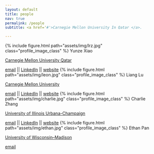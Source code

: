 ```yaml
---
layout: default
title: people
nav: true
permalink: /people
subtitle: <a href='#'>Carnegie Mellon University In Qatar </a>.

---
```


{% include figure.html path="assets/img/lrz.jpg" class="profile_image_class" %} Yunze Xiao

[Carnegie Mellon University Qatar](https://qatar.cmu.edu)

[email](mailto:yunzex@andrew.cmu.edu) || [LinkedIn](https://www.linkedin.com/in/yunze-xiao/) || [website](https://algoroxyolo.github.io)
{% include figure.html path="assets/img/leon.jpg" class="profile_image_class" %} Liang Lu

[Carnegie Mellon University](https://cmu.edu)

[email](mailto:lianglu@cs.cmu.edu) || [LinkedIn](https://www.linkedin.com/in/leonlianglu/) || [website](https://chaosarium.xyz/)
{% include figure.html path="assets/img/charlie.jpg" class="profile_image_class" %} Charlie Zhang

[University of Illinois Urbana-Champaign](https://illinois.edu/)

[email](mailto:weijia4@Illinois.edu) || [LinkedIn](https://www.linkedin.com/in/charlie-zhang-1953b0250/) || [website](https://charliedreemur.wordpress.com/)
{% include figure.html path="assets/img/ethan.jpg" class="profile_image_class" %} Ethan Pan

[University of Wisconsin–Madison](https://wisc.edu)

[email](mailto:pan248@wisc.edu)


